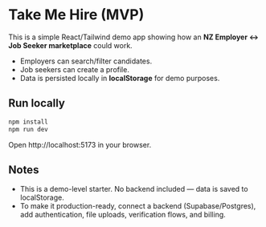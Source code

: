 # Take Me Hire (MVP)

This is a simple React/Tailwind demo app showing how an **NZ Employer ↔ Job Seeker marketplace** could work.

- Employers can search/filter candidates.
- Job seekers can create a profile.
- Data is persisted locally in **localStorage** for demo purposes.

## Run locally

```bash
npm install
npm run dev
```

Open http://localhost:5173 in your browser.

## Notes
- This is a demo-level starter. No backend included — data is saved to localStorage.
- To make it production-ready, connect a backend (Supabase/Postgres), add authentication, file uploads, verification flows, and billing.
